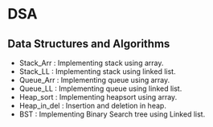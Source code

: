 # DSA
## Data Structures and Algorithms
- Stack_Arr : Implementing stack using array.
- Stack_LL : Implementing stack using linked list.
- Queue_Arr : Implementing queue using array.
- Queue_LL : Implementing queue using linked list.
- Heap_sort : Implementing heapsort using array.
- Heap_in_del : Insertion and deletion in heap.
- BST : Implementing Binary Search tree using Linked list.
